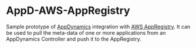 # AppD-AWS-AppRegistry

Sample prototype of [AppDynamics](https://www.appdynamics.com) integration with [AWS AppRegistry](https://aws.amazon.com/blogs/mt/increase-application-visibility-governance-using-aws-service-catalog-appregistry/).  It can be used to pull the meta-data of one or more applications from an AppDynamics Controller and push it to the AppRegistry.

